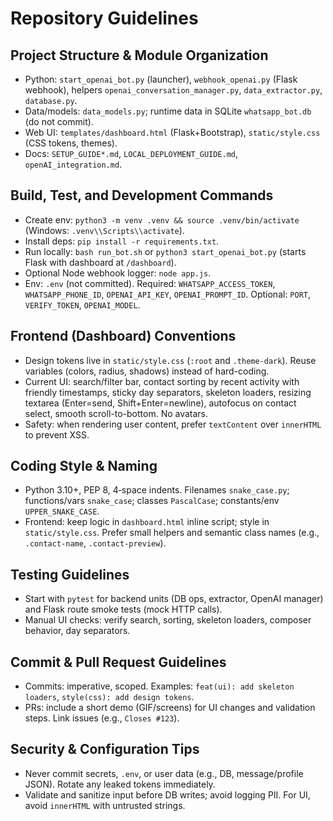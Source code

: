 # Repository Guidelines

## Project Structure & Module Organization
- Python: `start_openai_bot.py` (launcher), `webhook_openai.py` (Flask webhook), helpers `openai_conversation_manager.py`, `data_extractor.py`, `database.py`.
- Data/models: `data_models.py`; runtime data in SQLite `whatsapp_bot.db` (do not commit).
- Web UI: `templates/dashboard.html` (Flask+Bootstrap), `static/style.css` (CSS tokens, themes).
- Docs: `SETUP_GUIDE*.md`, `LOCAL_DEPLOYMENT_GUIDE.md`, `openAI_integration.md`.

## Build, Test, and Development Commands
- Create env: `python3 -m venv .venv && source .venv/bin/activate` (Windows: `.venv\\Scripts\\activate`).
- Install deps: `pip install -r requirements.txt`.
- Run locally: `bash run_bot.sh` or `python3 start_openai_bot.py` (starts Flask with dashboard at `/dashboard`).
- Optional Node webhook logger: `node app.js`.
- Env: `.env` (not committed). Required: `WHATSAPP_ACCESS_TOKEN`, `WHATSAPP_PHONE_ID`, `OPENAI_API_KEY`, `OPENAI_PROMPT_ID`. Optional: `PORT`, `VERIFY_TOKEN`, `OPENAI_MODEL`.

## Frontend (Dashboard) Conventions
- Design tokens live in `static/style.css` (`:root` and `.theme-dark`). Reuse variables (colors, radius, shadows) instead of hard-coding.
- Current UI: search/filter bar, contact sorting by recent activity with friendly timestamps, sticky day separators, skeleton loaders, resizing textarea (Enter=send, Shift+Enter=newline), autofocus on contact select, smooth scroll-to-bottom. No avatars.
- Safety: when rendering user content, prefer `textContent` over `innerHTML` to prevent XSS.

## Coding Style & Naming
- Python 3.10+, PEP 8, 4‑space indents. Filenames `snake_case.py`; functions/vars `snake_case`; classes `PascalCase`; constants/env `UPPER_SNAKE_CASE`.
- Frontend: keep logic in `dashboard.html` inline script; style in `static/style.css`. Prefer small helpers and semantic class names (e.g., `.contact-name`, `.contact-preview`).

## Testing Guidelines
- Start with `pytest` for backend units (DB ops, extractor, OpenAI manager) and Flask route smoke tests (mock HTTP calls).
- Manual UI checks: verify search, sorting, skeleton loaders, composer behavior, day separators.

## Commit & Pull Request Guidelines
- Commits: imperative, scoped. Examples: `feat(ui): add skeleton loaders`, `style(css): add design tokens`.
- PRs: include a short demo (GIF/screens) for UI changes and validation steps. Link issues (e.g., `Closes #123`).

## Security & Configuration Tips
- Never commit secrets, `.env`, or user data (e.g., DB, message/profile JSON). Rotate any leaked tokens immediately.
- Validate and sanitize input before DB writes; avoid logging PII. For UI, avoid `innerHTML` with untrusted strings.
